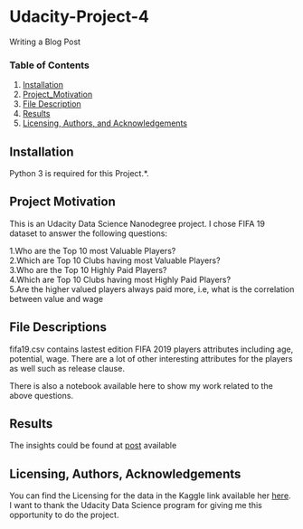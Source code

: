 # Udacity-Project-4
Writing a Blog Post
### Table of Contents

1. [Installation](#installation)
2. [Project_Motivation](#motivation)
3. [File Description](#files)
4. [Results](#results)
5. [Licensing, Authors, and Acknowledgements](#licensing)

## Installation <a name="installation"></a>

Python 3 is required for this Project.*.

## Project Motivation<a name="motivation"></a>

This is an Udacity Data Science Nanodegree project. I chose FIFA 19 dataset to answer the following questions:

1.Who are the Top 10 most Valuable Players?  
2.Which are Top 10 Clubs having most Valuable Players?  
3.Who are the Top 10 Highly Paid Players?  
4.Which are Top 10 Clubs having most Highly Paid Players?  
5.Are the higher valued players always paid more, i.e, what is the correlation between value and wage 


## File Descriptions <a name="files"></a>

fifa19.csv contains lastest edition FIFA 2019 players attributes including age, potential, wage. There are a lot of other interesting attributes for the players as well such as release clause.

There is also a notebook available here to show my work related to the above questions.



## Results<a name="results"></a>

The insights could be found at [post](https://https://medium.com/@soutirchakraborty/fifa-19-descriptive-analysis-8ff63e4ae826) available



## Licensing, Authors, Acknowledgements<a name="licensing"></a>

You can find the Licensing for the data in the Kaggle link available her [here](https://www.kaggle.com/karangadiya/fifa19).
I want to thank the Udacity Data Science program for giving me this opportunity to do the project.
